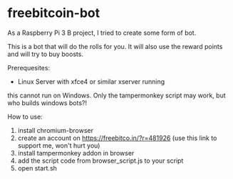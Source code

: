 # freebitcoin-bot
As a Raspberry Pi 3 B project, I tried to create some form of bot.


This is a bot that will do the rolls for you.
It will also use the reward points and will try to buy boosts.

Prerequesites:
- Linux Server with xfce4 or similar xserver running

this cannot run on Windows. Only the tampermonkey script may work, but who builds windows bots?!

How to use:
1. install chromium-browser
2. create an account on https://freebitco.in/?r=481926 (use this link to support me, won't hurt you)
3. install tampermonkey addon in browser
4. add the script code from browser_script.js to your script
5. open start.sh
